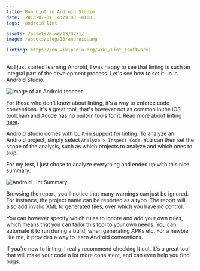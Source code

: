 ```yaml
---
title: Run Lint in Android Studio
date:  2013-07-31 14:29:00 +0100
tags:  android lint

assets: /assets/blog/13/0731/
image: /assets/blog/13/android.png

linting: https://en.wikipedia.org/wiki/Lint_(software)
---
```


As I just started learning Android, I was happy to see that linting is such an integral part of the development process. Let's see how to set it up in Android Studio.

![Image of an Android teacher]({{page.image}})

For those who don't know about linting, it's a way to enforce code conventions. It's a great tool, that's however not as common in the iOS toolchain and Xcode has no built-in tools for it. [Read more about linting here]({{page.linting}}).

Android Studio comes with built-in support for linting. To analyze an Android project, simply select `Analyze > Inspect Code`. You can then set the scope of the analysis, such as which projects to analyze and which ones to skip.

For my test, I just chose to analyze everything and ended up with this nice summary:

![Android Lint Summary]({{page.assets}}lint.png)

Browsing the report, you'll notice that many warnings can just be ignored. For instance, the project name can be reported as a typo. The report will also add invalid XML to generated files, over which you have no control.

You can however specify which rules to ignore and add your own rules, which means that you can tailor this tool to your own needs. You can automate it to run during a build, when generating APKs etc. For a newbie like me, it provides a way to learn Android conventions.

If you're new to linting, I really recommend checking it out. It's a great tool that will make your code a lot more consistent, and can even help you find bugs.